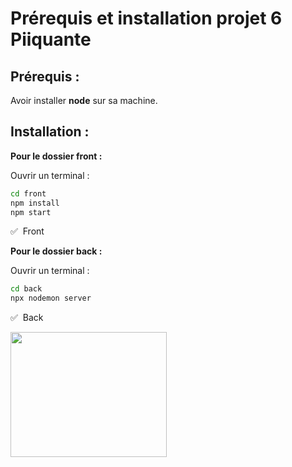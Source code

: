 # Prérequis et installation projet 6 Piiquante

## Prérequis :

Avoir installer **node** sur sa machine.

## Installation :

**Pour le dossier front :**

Ouvrir un terminal :

```bash
cd front
npm install
npm start
```

:white_check_mark: &nbsp;Front

**Pour le dossier back :**

Ouvrir un terminal :

```bash
cd back
npx nodemon server
```

:white_check_mark: &nbsp;Back

<img src="https://media.giphy.com/media/NytMLKyiaIh6VH9SPm/giphy.gif" width="250" height="200" />
